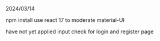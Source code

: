 2024/03/14

npm install
use react 17 to moderate material-UI


have not yet applied input check for login and register page